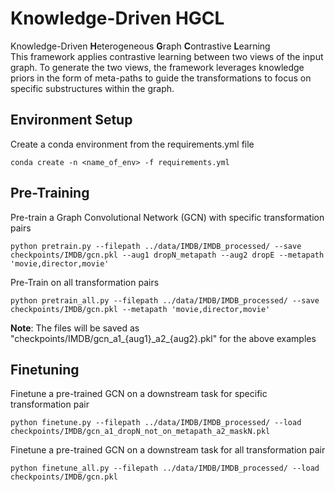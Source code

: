 # Knowledge-Driven HGCL

Knowledge-Driven **H**eterogeneous **G**raph **C**ontrastive **L**earning  
This framework applies contrastive learning between two views of the input graph. To generate the two views, the framework leverages knowledge priors in the form of meta-paths to guide the transformations to focus on specific substructures within the graph.

## Environment Setup

Create a conda environment from the requirements.yml file

```
conda create -n <name_of_env> -f requirements.yml
```

## Pre-Training

Pre-train a Graph Convolutional Network (GCN) with specific transformation pairs

```
python pretrain.py --filepath ../data/IMDB/IMDB_processed/ --save checkpoints/IMDB/gcn.pkl --aug1 dropN_metapath --aug2 dropE --metapath 'movie,director,movie'
```

Pre-Train on all transformation pairs

```
python pretrain_all.py --filepath ../data/IMDB/IMDB_processed/ --save checkpoints/IMDB/gcn.pkl --metapath 'movie,director,movie'
```

**Note**: The files will be saved as "checkpoints/IMDB/gcn_a1_{aug1}\_a2_{aug2}.pkl" for the above examples

## Finetuning

Finetune a pre-trained GCN on a downstream task for specific transformation pair

```
python finetune.py --filepath ../data/IMDB/IMDB_processed/ --load checkpoints/IMDB/gcn_a1_dropN_not_on_metapath_a2_maskN.pkl
```

Finetune a pre-trained GCN on a downstream task for all transformation pair

```
python finetune_all.py --filepath ../data/IMDB/IMDB_processed/ --load checkpoints/IMDB/gcn.pkl
```
